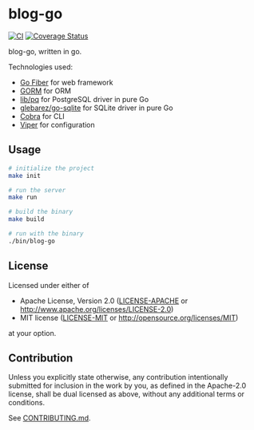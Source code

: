 # blog-go

[![CI](https://github.com/pplmx/blog-go/workflows/CI/badge.svg)](https://github.com/pplmx/blog-go/actions)
[![Coverage Status](https://coveralls.io/repos/github/pplmx/blog-go/badge.svg?branch=main)](https://coveralls.io/github/pplmx/blog-go?branch=main)

blog-go, written in go.

Technologies used:

- [Go Fiber](https://gofiber.io/) for web framework
- [GORM](https://gorm.io/) for ORM
- [lib/pq](https://github.com/lib/pq) for PostgreSQL driver in pure Go
- [glebarez/go-sqlite](https://github.com/glebarez/go-sqlite) for SQLite driver in pure Go
- [Cobra](https://github.com/spf13/cobra) for CLI
- [Viper](https://github.com/spf13/viper) for configuration

## Usage

```bash
# initialize the project
make init

# run the server
make run

# build the binary
make build

# run with the binary
./bin/blog-go
```

## License

Licensed under either of

* Apache License, Version 2.0
  ([LICENSE-APACHE](LICENSE-APACHE) or http://www.apache.org/licenses/LICENSE-2.0)
* MIT license
  ([LICENSE-MIT](LICENSE-MIT) or http://opensource.org/licenses/MIT)

at your option.

## Contribution

Unless you explicitly state otherwise, any contribution intentionally submitted
for inclusion in the work by you, as defined in the Apache-2.0 license, shall be
dual licensed as above, without any additional terms or conditions.

See [CONTRIBUTING.md](CONTRIBUTING.md).

